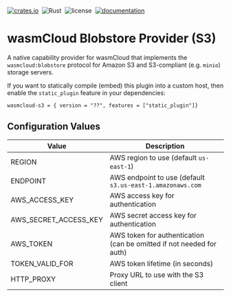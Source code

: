 [![crates.io](https://img.shields.io/crates/v/wasmcloud-s3.svg)](https://crates.io/crates/wasmcloud-s3)&nbsp;
![Rust](https://github.com/wasmcloud/capability-providers/workflows/S3/badge.svg)&nbsp;
![license](https://img.shields.io/crates/l/wasmcloud-s3.svg)&nbsp;
[![documentation](https://docs.rs/wasmcloud-s3/badge.svg)](https://docs.rs/wasmcloud-s3)

# wasmCloud Blobstore Provider (S3)

A native capability provider for wasmCloud that implements the `wasmcloud:blobstore` protocol for Amazon S3 and S3-compliant (e.g. `minio`) storage servers.

If you want to statically compile (embed) this plugin into a custom host, then enable the `static_plugin` feature in your dependencies:

```
wasmcloud-s3 = { version = "??", features = ["static_plugin"]}
```

## Configuration Values
| Value | Description |
| ----------- | ----------- |
| REGION | AWS region to use (default `us-east-1`) |
| ENDPOINT | AWS endpoint to use (default `s3.us-east-1.amazonaws.com` |
| AWS_ACCESS_KEY | AWS access key for authentication |
| AWS_SECRET_ACCESS_KEY | AWS secret access key for authentication |
| AWS_TOKEN | AWS token for authentication (can be omitted if not needed for auth) |
| TOKEN_VALID_FOR | AWS token lifetime (in seconds)|
| HTTP_PROXY | Proxy URL to use with the S3 client |